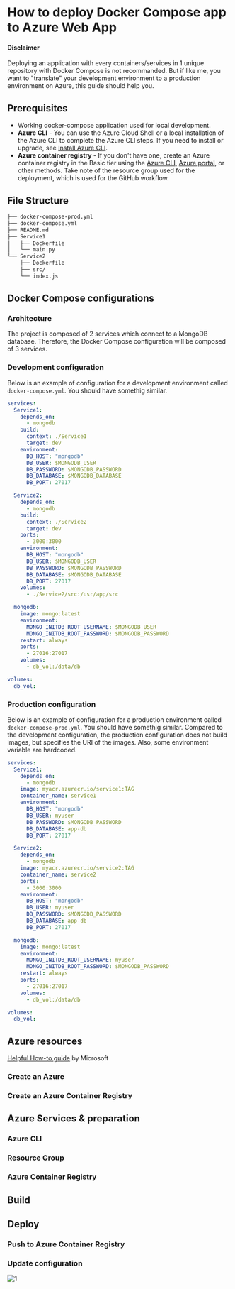 # How to deploy Docker Compose app to Azure Web App

#### Disclaimer
Deploying an application with every containers/services in 1 unique repository with Docker Compose is not recommanded. But if like me, you want to "translate" your development environment to a production environment on Azure, this guide should help you.

## Prerequisites
* Working docker-compose application used for local development.
* **Azure CLI** - You can use the Azure Cloud Shell or a local installation of the Azure CLI to complete the Azure CLI steps. If you need to install or upgrade, see [Install Azure CLI](https://docs.microsoft.com/en-us/cli/azure/install-azure-cli).
* **Azure container registry** - If you don't have one, create an Azure container registry in the Basic tier using the [Azure CLI](https://docs.microsoft.com/en-us/azure/container-registry/container-registry-get-started-azure-cli), [Azure portal](https://docs.microsoft.com/en-us/azure/container-registry/container-registry-get-started-portal), or other methods. Take note of the resource group used for the deployment, which is used for the GitHub workflow.

## File Structure
```bash
├── docker-compose-prod.yml
├── docker-compose.yml
├── README.md
├── Service1
│   ├── Dockerfile
│   └── main.py
└── Service2
    ├── Dockerfile
    ├── src/
    └── index.js
```
## Docker Compose configurations

### Architecture
The project is composed of 2 services which connect to a MongoDB database. Therefore, the Docker Compose configuration will be composed of 3 services.

### Development configuration
Below is an example of configuration for a development environment called `docker-compose.yml`. You should have somethig similar.
```yaml
services:
  Service1:
    depends_on:
      - mongodb
    build: 
      context: ./Service1
      target: dev
    environment:
      DB_HOST: "mongodb"
      DB_USER: $MONGODB_USER
      DB_PASSWORD: $MONGODB_PASSWORD
      DB_DATABASE: $MONGODB_DATABASE
      DB_PORT: 27017

  Service2:
    depends_on:
      - mongodb
    build: 
      context: ./Service2
      target: dev 
    ports:
      - 3000:3000
    environment:
      DB_HOST: "mongodb"
      DB_USER: $MONGODB_USER
      DB_PASSWORD: $MONGODB_PASSWORD
      DB_DATABASE: $MONGODB_DATABASE 
      DB_PORT: 27017
    volumes:
      - ./Service2/src:/usr/app/src

  mongodb:
    image: mongo:latest
    environment:
      MONGO_INITDB_ROOT_USERNAME: $MONGODB_USER
      MONGO_INITDB_ROOT_PASSWORD: $MONGODB_PASSWORD
    restart: always
    ports: 
      - 27016:27017
    volumes:
      - db_vol:/data/db

volumes:
  db_vol: 
```

### Production configuration
Below is an example of configuration for a production environment called `docker-compose-prod.yml`. You should have somethig similar.
Compared to the development configuration, the production configuration does not build  images, but specifies the URI of the images. Also, some environment variable are hardcoded.
```yaml
services:
  Service1:
    depends_on:
      - mongodb
    image: myacr.azurecr.io/service1:TAG
    container_name: service1
    environment:
      DB_HOST: "mongodb"
      DB_USER: myuser
      DB_PASSWORD: $MONGODB_PASSWORD
      DB_DATABASE: app-db
      DB_PORT: 27017

  Service2:
    depends_on:
      - mongodb
    image: myacr.azurecr.io/service2:TAG
    container_name: service2
    ports:
      - 3000:3000
    environment:
      DB_HOST: "mongodb"
      DB_USER: myuser
      DB_PASSWORD: $MONGODB_PASSWORD
      DB_DATABASE: app-db
      DB_PORT: 27017

  mongodb:
    image: mongo:latest
    environment:
      MONGO_INITDB_ROOT_USERNAME: myuser
      MONGO_INITDB_ROOT_PASSWORD: $MONGODB_PASSWORD
    restart: always
    ports: 
      - 27016:27017
    volumes:
      - db_vol:/data/db

volumes:
  db_vol: 
```

## Azure resources

[Helpful How-to guide](https://docs.microsoft.com/en-us/azure/container-instances/container-instances-github-action) by Microsoft

### Create an Azure 
### Create an Azure Container Registry


## Azure Services & preparation

### Azure CLI
### Resource Group
### Azure Container Registry

## Build

## Deploy

### Push to Azure Container Registry
### Update configuration


![1](/posts/img/azure1.png)

